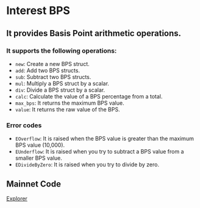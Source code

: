 # Interest BPS

## It provides Basis Point arithmetic operations.

### It supports the following operations:

- `new`: Create a new BPS struct.
- `add`: Add two BPS structs.
- `sub`: Subtract two BPS structs.
- `mul`: Multiply a BPS struct by a scalar.
- `div`: Divide a BPS struct by a scalar.
- `calc`: Calculate the value of a BPS percentage from a total.
- `max_bps`: It returns the maximum BPS value.
- `value`: It returns the raw value of the BPS.

### Error codes

- `EOverflow`: It is raised when the BPS value is greater than the maximum BPS value (10,000).
- `EUnderflow`: It is raised when you try to subtract a BPS value from a smaller BPS value.
- `EDivideByZero`: It is raised when you try to divide by zero.

## Mainnet Code

[Explorer](https://testnet.suivision.xyz/package/0x184c9f89d7a2ae4533cf04fa457b082769d227f9b8e63ec81921cb2abe0f882e?tab=Code)

